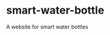 # smart-water-bottle
A website for smart water bottles 
<html>
    <head> <title>HydraSmart</title>
    <link rel="shortcut icon" href="favicon.ico" type="image/x-icon">
    <meta name="viewpoint" content="width=device width" >
    <meta http-equiv="refresh" content="30">
    <style>
@font-face {
    font-family: monmon ;
    src: url(HaringtonSignatureDemo-e9VYO.otf);}
    @font-face {
        font-family: omnia;
        src: url(Mulish-VariableFont_wght.ttf);
    }
 #header 
 {font-family: monmon; font-size: 8vw; font-style: oblique; font-weight: 800; text-align:center ; position: relative;
/* background-image:  url( pexels-matthardy-1533720.jpg); background-size:cover ; background-position: center; background-repeat: no-repeat; */ } 


    </style>
    </head>
    
<div id="header" style="margin: auto; height: 500px;">
   <img src="pexels-matthardy-1533720.jpg" alt="" width="100%" height="100%" style="margin-top: 0%; position: relative;">
  <span style="position: absolute; top: 40x;right: 50px; left: 50px; "> HydraSmart </span>
  <pre style="font-family: omnia ; font-size: 40px; font-weight: 20; color:#023232; position: absolute; top: 160px; left: 870px;">Stay hydrated,stay smart. </pre>
    <!-- <a href="https://www.pexels.com/search/water/" target="_blank" style="text-align: right ; font-size: 20px; color: #023232; font-family: omnia;
     position: absolute; top:400px; right: 50px;">
      order now
    </a> -->
 </div> 

 
<body>
   








</body>


























</html>